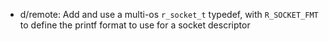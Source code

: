- d/remote: Add and use a multi-os `r_socket_t` typedef, with `R_SOCKET_FMT` to define the printf format to use for a socket descriptor
